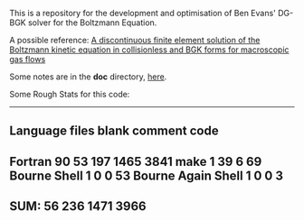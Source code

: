 
This is a repository for the development and optimisation 
of Ben Evans\' DG-BGK solver for the Boltzmann Equation.

A possible reference: [A discontinuous finite element solution of the Boltzmann kinetic
equation in collisionless and BGK forms for macroscopic gas flows](http://www.sciencedirect.com/science/article/pii/S0307904X10002763?via%3Dihub)

Some notes are in the **doc** directory, [here](./doc/README.md).

Some Rough Stats for this code:

--------------------------------------------------------------------------------
Language                      files          blank        comment           code
--------------------------------------------------------------------------------
Fortran 90                       53            197           1465           3841
make                              1             39              6             69
Bourne Shell                      1              0              0             53
Bourne Again Shell                1              0              0              3
--------------------------------------------------------------------------------
SUM:                             56            236           1471           3966
--------------------------------------------------------------------------------

